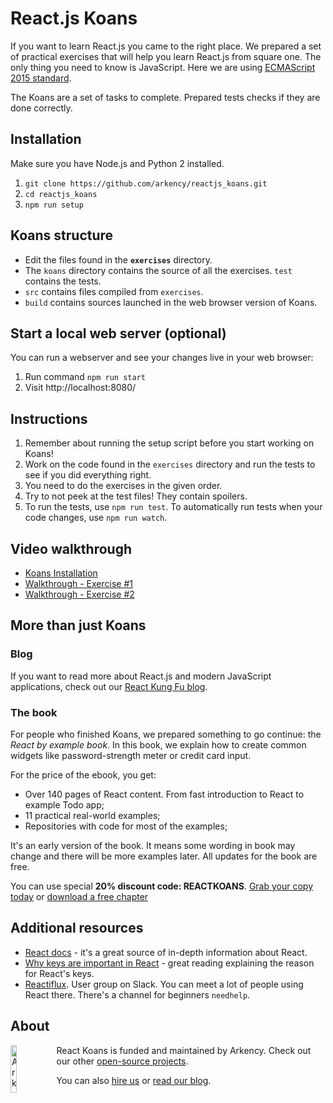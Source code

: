 # React.js Koans

If you want to learn React.js you came to the right place. We prepared a set of practical exercises that will help you learn React.js from square one. The only thing you need to know is JavaScript. Here we are using [ECMAScript 2015 standard](https://babeljs.io/docs/learn-es2015/).

The Koans are a set of tasks to complete. Prepared tests checks if they are done correctly.

## Installation

Make sure you have Node.js and Python 2 installed.

  1. `git clone https://github.com/arkency/reactjs_koans.git`
  2. `cd reactjs_koans`
  3. `npm run setup`

## Koans structure

 * Edit the files found in the **`exercises`** directory.
 * The `koans` directory contains the source of all the exercises. `test` contains the tests.
 * `src` contains files compiled from `exercises`.
 * `build` contains sources launched in the web browser version of Koans.

## Start a local web server (optional)

You can run a webserver and see your changes live in your web browser:

  1. Run command `npm run start`
  2. Visit http://localhost:8080/

## Instructions

  1. Remember about running the setup script before you start working on Koans!
  2. Work on the code found in the `exercises` directory and run the tests to see if you did everything right.
  3. You need to do the exercises in the given order.
  4. Try to not peek at the test files! They contain spoilers.
  5. To run the tests, use `npm run test`. To automatically run tests when your code changes, use `npm run watch`.

## Video walkthrough

 * [Koans Installation](https://www.youtube.com/watch?v=Csf909B5_Qg)
 * [Walkthrough - Exercise #1](https://www.youtube.com/watch?v=wSC2Jqy3xLU)
 * [Walkthrough - Exercise #2](https://www.youtube.com/watch?v=2iuVq17YQxM)

## More than just Koans

### Blog

If you want to read more about React.js and modern JavaScript applications, check out our [React Kung Fu blog](http://reactkungfu.com/).

### The book

For people who finished Koans, we prepared something to go continue: the *React by example book*. In this book, we explain how to create common widgets like password-strength meter or credit card input.

For the price of the ebook, you get:

* Over 140 pages of React content. From fast introduction to React to example Todo app;
* 11 practical real-world examples;
* Repositories with code for most of the examples;

It's an early version of the book. It means some wording in book may change and there will be more examples later. All updates for the book are free.

You can use special **20% discount code: REACTKOANS**.
[Grab your copy today](https://arkency.dpdcart.com/cart/add?product_id=113689&method_id=120078) or [download a free chapter](http://reactkungfu.com/assets/misc/sample.pdf)

## Additional resources

  * [React docs](https://facebook.github.io/react/docs/getting-started.html) - it's a great source of in-depth information about React.
  * [Why keys are important in React](http://blog.arkency.com/2014/10/react-dot-js-and-dynamic-children-why-the-keys-are-important/) - great reading explaining the reason for React's keys.
  * [Reactiflux](http://www.reactiflux.com/). User group on Slack. You can meet a lot of people using React there. There's a channel for beginners `needhelp`.


## About

<img src="http://arkency.com/images/arkency.png" alt="Arkency" width="14%" align="left" />

React Koans is funded and maintained by Arkency. Check out our other [open-source projects](https://github.com/arkency).

You can also [hire us](http://arkency.com) or [read our blog](http://blog.arkency.com).
